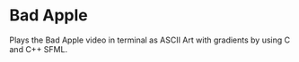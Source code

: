 # Bad Apple

Plays the Bad Apple video in terminal as ASCII Art with gradients by using C and C++ SFML.
